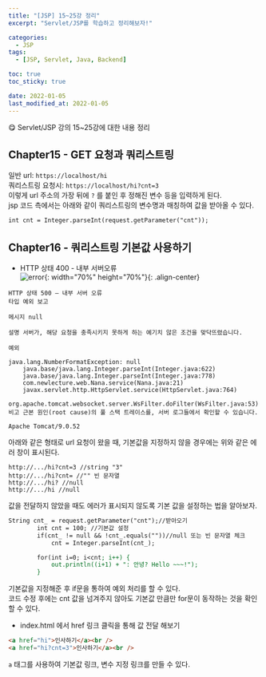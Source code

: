 ```yaml
---
title: "[JSP] 15~25강 정리"
excerpt: "Servlet/JSP를 학습하고 정리해보자!"

categories:
  - JSP
tags:
  - [JSP, Servlet, Java, Backend]

toc: true
toc_sticky: true

date: 2022-01-05
last_modified_at: 2022-01-05
---
```


😋 Servlet/JSP 강의 15~25강에 대한 내용 정리

## Chapter15 - GET 요청과 쿼리스트링

일반 url: `https://localhost/hi`  
쿼리스트링 요청시: `https://localhost/hi?cnt=3`  
이렇게 url 주소의 가장 뒤에 `?` 를 붙인 후 정해진 변수 등을 입력하게 된다.  
jsp 코드 측에서는 아래와 같이 쿼리스트링의 변수명과 매칭하여 값을 받아올 수 있다.

```jsp
int cnt = Integer.parseInt(request.getParameter("cnt"));
```

## Chapter16 - 쿼리스트링 기본값 사용하기

- HTTP 상태 400 - 내부 서버오류  
  ![error](https://user-images.githubusercontent.com/47810773/148503079-5ecaf446-bd69-4c5a-b33e-1d81b17564d5.JPG){: width="70%" height="70%"}{: .align-center}

```
HTTP 상태 500 – 내부 서버 오류
타입 예외 보고

메시지 null

설명 서버가, 해당 요청을 충족시키지 못하게 하는 예기치 않은 조건을 맞닥뜨렸습니다.

예외

java.lang.NumberFormatException: null
	java.base/java.lang.Integer.parseInt(Integer.java:622)
	java.base/java.lang.Integer.parseInt(Integer.java:778)
	com.newlecture.web.Nana.service(Nana.java:21)
	javax.servlet.http.HttpServlet.service(HttpServlet.java:764)
	org.apache.tomcat.websocket.server.WsFilter.doFilter(WsFilter.java:53)
비고 근본 원인(root cause)의 풀 스택 트레이스를, 서버 로그들에서 확인할 수 있습니다.

Apache Tomcat/9.0.52
```

아래와 같은 형태로 url 요청이 왔을 때, 기본값을 지정하지 않을 경우에는 위와 같은 에러 창이 표시된다.

```
http://.../hi?cnt=3 //string "3"
http://.../hi?cnt= //"" 빈 문자열
http://.../hi? //null
http://.../hi //null
```

값을 전달하지 않았을 때도 에러가 표시되지 않도록 기본 값을 설정하는 법을 알아보자.

```jsp
String cnt_ = request.getParameter("cnt");//받아오기
		int cnt = 100; //기본값 설정
		if(cnt_ != null && !cnt_.equals(""))//null 또는 빈 문자열 체크
			cnt = Integer.parseInt(cnt_);

		for(int i=0; i<cnt; i++) {
			out.println((i+1) + ": 안녕? Hello ~~~!");
		}
```

기본값을 지정해준 후 if문을 통하여 예외 처리를 할 수 있다.  
코드 수정 후에는 cnt 값을 넘겨주지 않아도 기본값 만큼만 for문이 동작하는 것을 확인할 수 있다.

- index.html 에서 href 링크 클릭을 통해 값 전달 해보기

```html
<a href="hi">인사하기</a><br />
<a href="hi?cnt=3">인사하기</a><br />
```

`a` 태그를 사용하여 기본값 링크, 변수 지정 링크를 만들 수 있다.
